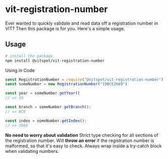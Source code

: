 # vit-registration-number

Ever wanted to quickly validate and read data off a registration number in VIT? Then this package is for you. Here's a simple usage.


## Usage
```sh
# install the package
npm install @vitspot/vit-registration-number

```

Using in Code
```js
const RegistrationNumber = require("@vitspot/vit-registration-number")
const someNumber = new RegistrationNumber("19BCE2669")

const year = someNumber.getYear()
// => 19

const branch = someNumber.getBranch();
// => BCE

const index = someNumber.getIndex();
// => 2669
```

**No need to worry about validation**
Strict type checking for all sections of the registration number. Will **throw an error** if the registration number is malformed, so that it's easy to check. Always wrap inside a try-catch block when validating numbers.